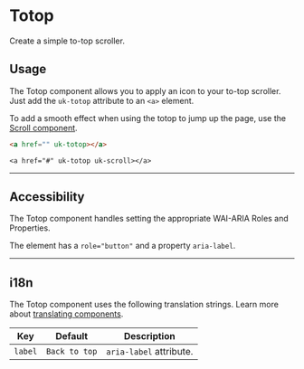 # Totop

<p id="toptext" class="uk-text-lead">Create a simple to-top scroller.</p>

## Usage

The Totop component allows you to apply an icon to your to-top scroller. Just add the `uk-totop` attribute to an `<a>` element.

To add a smooth effect when using the totop to jump up the page, use the [Scroll component](scroll.md).

```html
<a href="" uk-totop></a>
```

```example
<a href="#" uk-totop uk-scroll></a>
```

***

## Accessibility

The Totop component handles setting the appropriate WAI-ARIA Roles and Properties.

The element has a `role="button"` and a property `aria-label`.

***

## i18n

The Totop component uses the following translation strings. Learn more about [translating components](i18n.md).

| Key     | Default       | Description             |
|---------|---------------|-------------------------|
| `label` | `Back to top` | `aria-label` attribute. |
